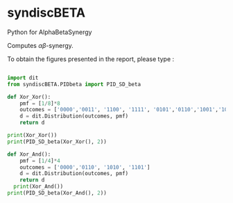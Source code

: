 # syndiscBETA
Python for AlphaBetaSynergy

Computes $\alpha\beta$-synergy.

To obtain the figures presented in the report, please type :


```python

import dit
from syndiscBETA.PIDbeta import PID_SD_beta

def Xor_Xor():
    pmf = [1/8]*8
    outcomes = ['0000','0011', '1100', '1111', '0101','0110','1001','1010']
    d = dit.Distribution(outcomes, pmf)
    return d

print(Xor_Xor())
print(PID_SD_beta(Xor_Xor(), 2))

def Xor_And():
    pmf = [1/4]*4
    outcomes = ['0000','0110', '1010', '1101']
    d = dit.Distribution(outcomes, pmf)
    return d
  print(Xor_And())
print(PID_SD_beta(Xor_And(), 2))

```


